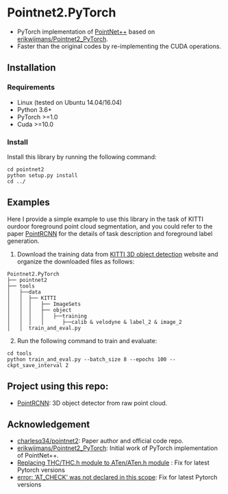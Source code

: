 # Pointnet2.PyTorch

* PyTorch implementation of [PointNet++](https://arxiv.org/abs/1706.02413) based on [erikwijmans/Pointnet2_PyTorch](https://github.com/erikwijmans/Pointnet2_PyTorch).
* Faster than the original codes by re-implementing the CUDA operations. 

## Installation
### Requirements
* Linux (tested on Ubuntu 14.04/16.04)
* Python 3.6+
* PyTorch >=1.0
* Cuda >=10.0

### Install 
Install this library by running the following command:

```shell
cd pointnet2
python setup.py install
cd ../
```

## Examples
Here I provide a simple example to use this library in the task of KITTI ourdoor foreground point cloud segmentation, and you could refer to the paper [PointRCNN](https://arxiv.org/abs/1812.04244) for the details of task description and foreground label generation.

1. Download the training data from [KITTI 3D object detection](http://www.cvlibs.net/datasets/kitti/eval_object.php?obj_benchmark=3d) website and organize the downloaded files as follows:
```
Pointnet2.PyTorch
├── pointnet2
├── tools
│   ├──data
│   │  ├── KITTI
│   │  │   ├── ImageSets
│   │  │   ├── object
│   │  │   │   ├──training
│   │  │   │      ├──calib & velodyne & label_2 & image_2
│   │  train_and_eval.py
```

2. Run the following command to train and evaluate:
```shell
cd tools
python train_and_eval.py --batch_size 8 --epochs 100 --ckpt_save_interval 2 
```



## Project using this repo:
* [PointRCNN](https://github.com/sshaoshuai/PointRCNN): 3D object detector from raw point cloud.

## Acknowledgement
* [charlesq34/pointnet2](https://github.com/charlesq34/pointnet2): Paper author and official code repo.
* [erikwijmans/Pointnet2_PyTorch](https://github.com/erikwijmans/Pointnet2_PyTorch): Initial work of PyTorch implementation of PointNet++. 
* [Replacing THC/THC.h module to ATen/ATen.h module](https://stackoverflow.com/q/72988735/5224257) : Fix for latest Pytorch versions
* [error: ‘AT_CHECK’ was not declared in this scope](https://github.com/open-mmlab/OpenPCDet/issues/284#issuecomment-874171209): Fix for latest Pytorch versions
